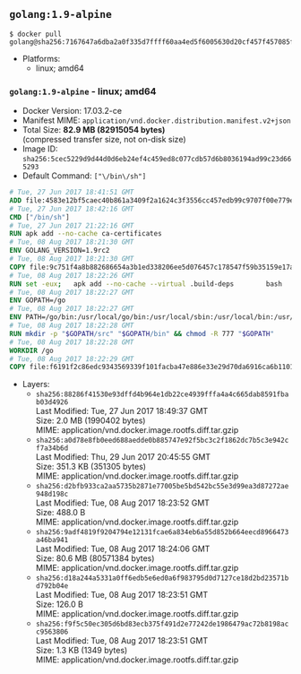 ## `golang:1.9-alpine`

```console
$ docker pull golang@sha256:7167647a6dba2a0f335d7ffff60aa4ed5f6005630d20cf457f457085fdb817f1
```

-	Platforms:
	-	linux; amd64

### `golang:1.9-alpine` - linux; amd64

-	Docker Version: 17.03.2-ce
-	Manifest MIME: `application/vnd.docker.distribution.manifest.v2+json`
-	Total Size: **82.9 MB (82915054 bytes)**  
	(compressed transfer size, not on-disk size)
-	Image ID: `sha256:5cec5229d9d44d0d6eb24ef4c459ed8c077cdb57d6b8036194ad99c23d665293`
-	Default Command: `["\/bin\/sh"]`

```dockerfile
# Tue, 27 Jun 2017 18:41:51 GMT
ADD file:4583e12bf5caec40b861a3409f2a1624c3f3556cc457edb99c9707f00e779e45 in / 
# Tue, 27 Jun 2017 18:42:16 GMT
CMD ["/bin/sh"]
# Tue, 27 Jun 2017 21:22:16 GMT
RUN apk add --no-cache ca-certificates
# Tue, 08 Aug 2017 18:21:30 GMT
ENV GOLANG_VERSION=1.9rc2
# Tue, 08 Aug 2017 18:21:30 GMT
COPY file:9c751f4a8b882686654a3b1ed338206ee5d076457c178547f59b35159e17a438 in /go-alpine-patches/ 
# Tue, 08 Aug 2017 18:22:26 GMT
RUN set -eux; 	apk add --no-cache --virtual .build-deps 		bash 		gcc 		musl-dev 		openssl 		go 	; 	export 		GOROOT_BOOTSTRAP="$(go env GOROOT)" 		GOOS="$(go env GOOS)" 		GOARCH="$(go env GOARCH)" 		GO386="$(go env GO386)" 		GOARM="$(go env GOARM)" 		GOHOSTOS="$(go env GOHOSTOS)" 		GOHOSTARCH="$(go env GOHOSTARCH)" 	; 		wget -O go.tgz "https://golang.org/dl/go$GOLANG_VERSION.src.tar.gz"; 	echo '12b09ea6cb3189ea5e4c057f7047b5709ae8edd14706421b188f7e4ae8d8d3e4 *go.tgz' | sha256sum -c -; 	tar -C /usr/local -xzf go.tgz; 	rm go.tgz; 		cd /usr/local/go/src; 	for p in /go-alpine-patches/*.patch; do 		[ -f "$p" ] || continue; 		patch -p2 -i "$p"; 	done; 	./make.bash; 		rm -rf /go-alpine-patches; 	apk del .build-deps; 		export PATH="/usr/local/go/bin:$PATH"; 	go version
# Tue, 08 Aug 2017 18:22:27 GMT
ENV GOPATH=/go
# Tue, 08 Aug 2017 18:22:27 GMT
ENV PATH=/go/bin:/usr/local/go/bin:/usr/local/sbin:/usr/local/bin:/usr/sbin:/usr/bin:/sbin:/bin
# Tue, 08 Aug 2017 18:22:28 GMT
RUN mkdir -p "$GOPATH/src" "$GOPATH/bin" && chmod -R 777 "$GOPATH"
# Tue, 08 Aug 2017 18:22:28 GMT
WORKDIR /go
# Tue, 08 Aug 2017 18:22:29 GMT
COPY file:f6191f2c86edc9343569339f101facba47e886e33e29d70da6916ca6b1101a53 in /usr/local/bin/ 
```

-	Layers:
	-	`sha256:88286f41530e93dffd4b964e1db22ce4939fffa4a4c665dab8591fbab03d4926`  
		Last Modified: Tue, 27 Jun 2017 18:49:37 GMT  
		Size: 2.0 MB (1990402 bytes)  
		MIME: application/vnd.docker.image.rootfs.diff.tar.gzip
	-	`sha256:a0d78e8fb0eed688aedde0b885747e92f5bc3c2f1862dc7b5c3e942cf7a34b6d`  
		Last Modified: Thu, 29 Jun 2017 20:45:55 GMT  
		Size: 351.3 KB (351305 bytes)  
		MIME: application/vnd.docker.image.rootfs.diff.tar.gzip
	-	`sha256:d2bfb933ca2aa5735b2871e77005be5bd542bc55e3d99ea3d87272ae948d198c`  
		Last Modified: Tue, 08 Aug 2017 18:23:52 GMT  
		Size: 488.0 B  
		MIME: application/vnd.docker.image.rootfs.diff.tar.gzip
	-	`sha256:9adf4819f9204794e12131fcae6a834eb6a55d852b664eecd8966473a46ba941`  
		Last Modified: Tue, 08 Aug 2017 18:24:06 GMT  
		Size: 80.6 MB (80571384 bytes)  
		MIME: application/vnd.docker.image.rootfs.diff.tar.gzip
	-	`sha256:d18a244a5331a0ff6edb5e6ed0a6f983795d0d7127ce18d2bd23571bd792b04e`  
		Last Modified: Tue, 08 Aug 2017 18:23:51 GMT  
		Size: 126.0 B  
		MIME: application/vnd.docker.image.rootfs.diff.tar.gzip
	-	`sha256:f9f5c50ec305d6bd83ecb375f491d2e77242de1986479ac72b8198acc9563806`  
		Last Modified: Tue, 08 Aug 2017 18:23:51 GMT  
		Size: 1.3 KB (1349 bytes)  
		MIME: application/vnd.docker.image.rootfs.diff.tar.gzip
